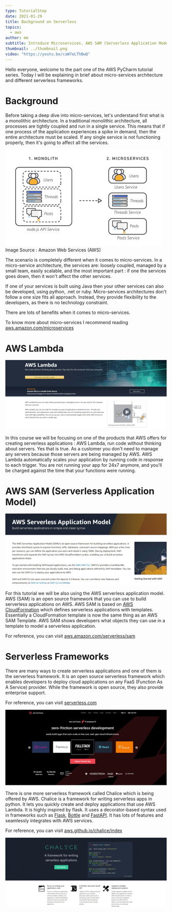 ```yaml
---
type: TutorialStep
date: 2021-01-29
title: Background on Serverless
topics:
  - aws
author: mm
subtitle: Introduce Microservices, AWS SAM (Serverless Application Model)
thumbnail: ../thumbnail.png
video: "https://youtu.be/caW7eLThBwQ"
---
```


Hello everyone, welcome to the part one of the AWS PyCharm tutorial series. Today I will be explaining in brief about micro-services architecture and different serverless frameworks.

# Background

Before taking a deep dive into micro-services, let's understand first what is a monolithic architecture. In a traditional monolithic architecture, all processes are tightly coupled and run in a single service. This means that if one process of the application experiences a spike in demand, then the entire architecture must be scaled. If any single service is not functioning properly, then it's going to affect all the services.

![microservices](microservices.png)
Image Source : Amazon Web Services (AWS)

The scenario is completely different when it comes to micro-services. In a micro-service architecture, the services are: loosely coupled, managed by
a small team, easily scalable, and the most important part : if one the services goes down, then it won't affect the other services.

If one of your services is built using Java then your other services can also be developed, using python, .net or ruby. Micro-services architectures don't follow a one size fits all approach. Instead, they provide flexibility to the developers, as there is no technology constraint.

There are lots of benefits when it comes to micro-services.

To know more about micro-services I recommend reading [aws.amazon.com/microservices](https://aws.amazon.com/microservices/)

# AWS Lambda

![aws_lambda](aws_lambda.png)

In this course we will be focusing on one of the products that AWS offers for creating serverless applications : AWS Lambda, run code without thinking about servers. Yes that is true. As a customer you don't need to manage any servers because those servers are being managed by AWS. AWS Lambda automatically scales your application by running code in response to each trigger. You are not running your app for 24x7 anymore, and you'll be charged against the time that your functions were running.

# AWS SAM (Serverless Application Model)

![aws_sam](aws_sam.png)

For this tutorial we will be also using the AWS serverless application model. AWS (SAM) is an open source framework that you can use to build serverless
applications on AWS. AWS SAM is based on [AWS CloudFormation](https://aws.amazon.com/cloudformation/) which defines serverless applications with templates. Essentially a CloudFormation template is now the same thing as an AWS SAM Template. AWS SAM shows developers what objects they can use in a template to model a serverless application.

For reference, you can visit [aws.amazon.com/serverless/sam](https://aws.amazon.com/serverless/sam/)

# Serverless Frameworks

There are many ways to create serverless applications and one of them is the serverless framework. It is an open source serverless framework which enables developers to deploy cloud applications on any FaaS (Function As A Service) provider. While the framework is open source, they also provide enterprise support.

For reference, you can visit [serverless.com](https://www.serverless.com/)

![serverless](serverless.png)

There is one more serverless framework called Chalice which is being offered by AWS. Chalice is a framework for writing serverless apps in python. It lets you quickly create and deploy applications that use AWS Lambda. It is highly inspired by flask. It uses a decorator-based syntax used in frameworks such as [Flask](https://flask.palletsprojects.com/en/1.1.x/), [Bottle](https://bottlepy.org/docs/dev/) and [FastAPI](https://fastapi.tiangolo.com/). It has lots of features and seamlessly integrates with AWS services.

For reference, you can visit [aws.github.io/chalice/index](https://aws.github.io/chalice/index)

![aws_chalice](aws_chalice.png)
